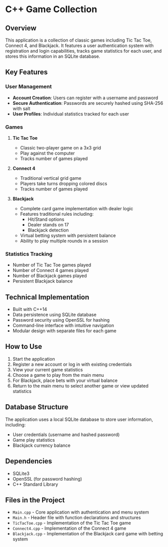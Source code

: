 # C++ Game Collection

## Overview
This application is a collection of classic games including Tic Tac Toe, Connect 4, and Blackjack. It features a user authentication system with registration and login capabilities, tracks game statistics for each user, and stores this information in an SQLite database.

## Key Features

### User Management
- **Account Creation**: Users can register with a username and password
- **Secure Authentication**: Passwords are securely hashed using SHA-256 with salt
- **User Profiles**: Individual statistics tracked for each user

### Games
1. **Tic Tac Toe**
   - Classic two-player game on a 3x3 grid
   - Play against the computer
   - Tracks number of games played

2. **Connect 4**
   - Traditional vertical grid game
   - Players take turns dropping colored discs
   - Tracks number of games played

3. **Blackjack**
   - Complete card game implementation with dealer logic
   - Features traditional rules including:
     - Hit/Stand options
     - Dealer stands on 17
     - Blackjack detection
   - Virtual betting system with persistent balance
   - Ability to play multiple rounds in a session

### Statistics Tracking
- Number of Tic Tac Toe games played
- Number of Connect 4 games played
- Number of Blackjack games played
- Persistent Blackjack balance

## Technical Implementation
- Built with C++14
- Data persistence using SQLite database
- Password security using OpenSSL for hashing
- Command-line interface with intuitive navigation
- Modular design with separate files for each game

## How to Use
1. Start the application
2. Register a new account or log in with existing credentials
3. View your current game statistics
4. Choose a game to play from the main menu
5. For Blackjack, place bets with your virtual balance
6. Return to the main menu to select another game or view updated statistics

## Database Structure
The application uses a local SQLite database to store user information, including:
- User credentials (username and hashed password)
- Game play statistics
- Blackjack currency balance

## Dependencies
- SQLite3
- OpenSSL (for password hashing)
- C++ Standard Library

## Files in the Project
- `Main.cpp` - Core application with authentication and menu system
- `Main.h` - Header file with function declarations and structures
- `TicTacToe.cpp` - Implementation of the Tic Tac Toe game
- `Connect4.cpp` - Implementation of the Connect 4 game
- `Blackjack.cpp` - Implementation of the Blackjack card game with betting system
